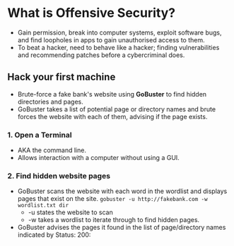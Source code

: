 # What is Offensive Security?
* Gain permission, break into computer systems, exploit software bugs, and find loopholes in apps to gain unauthorised access to them.
* To beat a hacker, need to behave like a hacker; finding vulnerabilities and recommending patches before a cybercriminal does.
## Hack your first machine
* Brute-force a fake bank's website using **GoBuster** to find hidden directories and pages. 
* GoBuster takes a list of potential page or directory names and brute forces the website with each of them, advising if the page exists.
### 1. Open a Terminal
* AKA the command line.
* Allows interaction with a computer without using a GUI.
### 2. Find hidden website pages
* GoBuster scans the website with each word in the wordlist and displays pages that exist on the site. 
`gobuster -u http://fakebank.com -w wordlist.txt dir`
     * -u states the website to scan
     *  -w takes a wordlist to iterate through to find hidden pages.
* GoBuster advises the pages it found in the list of page/directory names indicated by Status: 200:
